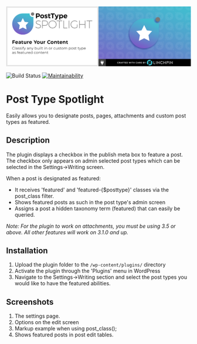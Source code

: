 ![Post Type Spotlight](https://github.com/linchpin/post-type-spotlight/blob/master/.wordpress-org/banner-1544x500.png?raw=true)

![Build Status](https://github.com/linchpin/post-type-spotlight/workflows/Create%20Release/badge.svg)
[![Maintainability](https://api.codeclimate.com/v1/badges/571cf2f2437f6fe80c1a/maintainability)](https://codeclimate.com/github/linchpin/post-type-spotlight/maintainability)
# Post Type Spotlight #

Easily allows you to designate posts, pages, attachments and custom post types as featured.

## Description ##

The plugin displays a checkbox in the publish meta box to feature a post. The checkbox only appears on admin selected post types which can be selected in the Settings->Writing screen.

When a post is designated as featured:

*   It receives 'featured' and 'featured-{$posttype}' classes via the post_class filter.
*   Shows featured posts as such in the post type's admin screen
*   Assigns a post a hidden taxonomy term (featured) that can easily be queried.

*Note: For the plugin to work on attachments, you must be using 3.5 or above. All other features will work on 3.1.0 and up.*

## Installation ##

1. Upload the plugin folder to the `/wp-content/plugins/` directory
2. Activate the plugin through the 'Plugins' menu in WordPress
3. Navigate to the Settings->Writing section and select the post types you would like to have the featured abilities.


## Screenshots ##

1. The settings page.
2. Options on the edit screen
3. Markup example when using post_class();
4. Shows featured posts in post edit tables.
